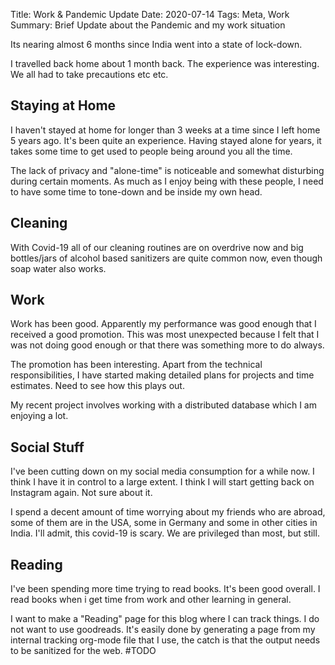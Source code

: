 Title: Work & Pandemic Update
Date: 2020-07-14
Tags: Meta, Work
Summary: Brief Update about the Pandemic and my work situation

Its nearing almost 6 months since India went into a state of lock-down.

I travelled back home about 1 month back. The experience was
interesting. We all had to take precautions etc etc.


## Staying at Home ##

I haven't stayed at home for longer than 3 weeks at a time since I
left home 5 years ago. It's been quite an experience. Having stayed
alone for years, it takes some time to get used to people being around
you all the time.

The lack of privacy and "alone-time" is noticeable and somewhat
disturbing during certain moments. As much as I enjoy being with these
people, I need to have some time to tone-down and be inside my own
head.


## Cleaning ##
With Covid-19 all of our cleaning routines are on overdrive now and
big bottles/jars of alcohol based sanitizers are quite common now,
even though soap water also works. 


## Work ##
Work has been good. Apparently my performance was good enough that I
received a good promotion. This was most unexpected because I felt
that I was not doing good enough or that there was something more to
do always.

The promotion has been interesting. Apart from the technical
responsibilities, I have started making detailed plans for projects
and time estimates. Need to see how this plays out.

My recent project involves working with a distributed database which I
am enjoying a lot.

## Social Stuff ##
I've been cutting down on my social media consumption for a while
now. I think I have it in control to a large extent. I think I will
start getting back on Instagram again. Not sure about it.

I spend a decent amount of time worrying about my friends who are
abroad, some of them are in the USA, some in Germany and some in other
cities in India. I'll admit, this covid-19 is scary. We are
privileged than most, but still.

## Reading ##
I've been spending more time trying to read books. It's been good
overall. I read books when i get time from work and other learning in
general.

I want to make a "Reading" page for this blog where I can track
things. I do not want to use goodreads. It's easily done by generating
a page from my internal tracking org-mode file that I use, the catch
is that the output needs to be sanitized for the web. #TODO


